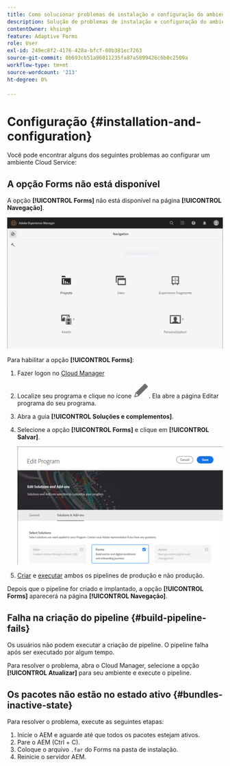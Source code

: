 ```yaml
---
title: Como solucionar problemas de instalação e configuração do ambiente as a Cloud Service do AEM Forms?
description: Solução de problemas de instalação e configuração do ambiente as a Cloud Service do AEM Forms.
contentOwner: khsingh
feature: Adaptive Forms
role: User
exl-id: 249ec8f2-4176-428a-bfcf-80b381ec7263
source-git-commit: 0b693cb51a96011235fa87a5899426c6b0c2509a
workflow-type: tm+mt
source-wordcount: '213'
ht-degree: 0%

---
```


# Configuração {#installation-and-configuration}

Você pode encontrar alguns dos seguintes problemas ao configurar um ambiente Cloud Service:

## A opção Forms não está disponível

A opção **[!UICONTROL Forms]** não está disponível na página **[!UICONTROL Navegação]**.

![Opção do Forms indisponível](assets/installation-configuration-forms-option-unavailable-troubleshooting.png)

Para habilitar a opção **[!UICONTROL Forms]**:

1. Fazer logon no [Cloud Manager](https://experience.adobe.com/)
1. Localize seu programa e clique no ícone ![A opção Forms não está disponível](assets/Smock_Edit_18_N.svg). Ela abre a página Editar programa do seu programa.
1. Abra a guia **[!UICONTROL Soluções e complementos]**.
1. Selecione a opção **[!UICONTROL Forms]** e clique em **[!UICONTROL Salvar]**.

   ![Selecione a opção Forms](assets/installation-configuration-select-forms-option.png)
1. [Criar](https://experienceleague.adobe.com/docs/experience-manager-cloud-manager/using/how-to-use/configuring-pipeline.html?lang=en#how-to-use) e [executar](https://experienceleague.adobe.com/docs/experience-manager-cloud-manager/using/how-to-use/deploying-code.html?lang=pt-BR) ambos os pipelines de produção e não produção.

Depois que o pipeline for criado e implantado, a opção **[!UICONTROL Forms]** aparecerá na página **[!UICONTROL Navegação]**.

<!--  
## Environment creation fails {#environment-creation-fails}

Users are unable to create an [!DNL AEM Forms] as a Cloud Service environment. The environment creation fails after running for some time.

A missing profile can lead to environment creation failure. Check that the profile exists in Admin Console. If the profile does not exist, perform the following steps to create the profile:

1. Log in to [Admin Console](https://adminconsole.adobe.com/). Use Adobe ID of administrator provisioned to use Automated Forms Conversion Service to login. Do not any other ID or Federated ID to login.
1. Click the **[!UICONTROL Automated Forms Conversion Service]** option.
1. Click **[!UICONTROL New Profile]** in the Products tab.
1. Specify Name, Display Name, and Description for the profile. Click **[!UICONTROL Done]**. A profile is created.

If the profile exists and issues still persist, contact Adobe Support. -->

## Falha na criação do pipeline {#build-pipeline-fails}

Os usuários não podem executar a criação de pipeline. O pipeline falha após ser executado por algum tempo.

Para resolver o problema, abra o Cloud Manager, selecione a opção **[!UICONTROL Atualizar]** para seu ambiente e execute o pipeline.


## Os pacotes não estão no estado ativo {#bundles-inactive-state}

Para resolver o problema, execute as seguintes etapas:

1. Inicie o AEM e aguarde até que todos os pacotes estejam ativos.
1. Pare o AEM (Ctrl + C).
1. Coloque o arquivo `.far` do Forms na pasta de instalação.
1. Reinicie o servidor AEM.